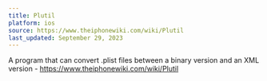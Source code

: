 ```yaml
---
title: Plutil
platform: ios
source: https://www.theiphonewiki.com/wiki/Plutil
last_updated: September 29, 2023
---
```


A program that can convert .plist files between a binary version and an XML version - <https://www.theiphonewiki.com/wiki/Plutil>
